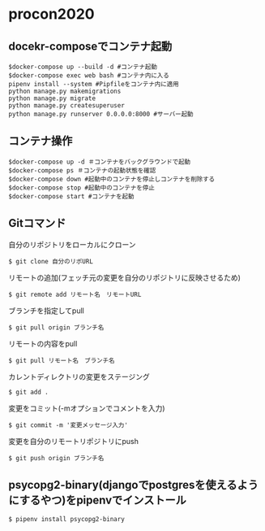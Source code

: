 # procon2020

## docekr-composeでコンテナ起動
```
$docker-compose up --build -d #コンテナ起動
$docker-compose exec web bash #コンテナ内に入る
pipenv install --system #Pipfileをコンテナ内に適用
python manage.py makemigrations 
python manage.py migrate
python manage.py createsuperuser
python manage.py runserver 0.0.0.0:8000 #サーバー起動
```

## コンテナ操作
```
$docker-compose up -d ＃コンテナをバックグラウンドで起動
$docker-compose ps ＃コンテナの起動状態を確認
$docker-compose down #起動中のコンテナを停止しコンテナを削除する
$docker-compose stop #起動中のコンテナを停止
$docker-compose start #コンテナを起動 
```


## Gitコマンド
自分のリポジトリをローカルにクローン
```
$ git clone 自分のリポURL　
```
リモートの追加(フェッチ元の変更を自分のリポジトリに反映させるため)
```
$ git remote add リモート名　リモートURL
```
ブランチを指定してpull
```
$ git pull origin ブランチ名
```
リモートの内容をpull
```
$ git pull リモート名　ブランチ名
```
カレントディレクトリの変更をステージング
```
$ git add .
```
変更をコミット(-mオプションでコメントを入力)
```
$ git commit -m '変更メッセージ入力'
```
変更を自分のリモートリポジトリにpush
```
$ git push origin ブランチ名
```

## psycopg2-binary(djangoでpostgresを使えるようにするやつ)をpipenvでインストール
```
$ pipenv install psycopg2-binary
```
